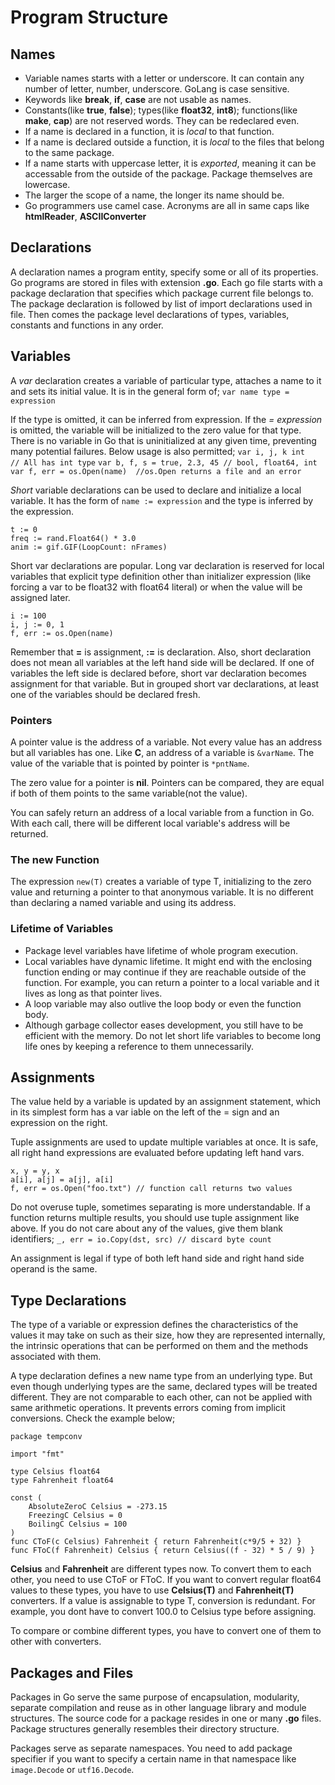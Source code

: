 # Program Structure
## Names
* Variable names starts with a letter or underscore. It can contain any number 
of letter, number, underscore. GoLang is case sensitive.
* Keywords like **break**, **if**, **case** are not usable as names.
* Constants(like **true**, **false**); types(like **float32**, **int8**); 
functions(like **make**, **cap**) are not reserved words. They can be redeclared 
even.
* If a name is declared in a function, it is *local* to that function.
* If a name is declared outside a function, it is *local* to the files that 
belong to the same package.
* If a name starts with uppercase letter, it is *exported*, meaning it can be 
accessable from the outside of the package. Package themselves are lowercase.
* The larger the scope of a name, the longer its name should be.
* Go programmers use camel case. Acronyms are all in same caps like **htmlReader**,
**ASCIIConverter** 

## Declarations
A declaration names a program entity, specify some or all of its properties. Go 
programs are stored in files with extension **.go**. Each go file starts with a
package declaration that specifies which package current file belongs to. The
package declaration is followed by list of import declarations used in file.
Then comes the package level declarations of types, variables, constants and 
functions in any order.

## Variables
A *var* declaration creates a variable of particular type, attaches a name to
it and sets its initial value. It is in the general form of;
`var name type = expression`

If the type is omitted, it can be inferred from expression. If the *= expression*
is omitted, the variable will be initialized to the zero value for that type.
There is no variable in Go that is uninitialized at any given time, preventing
many potential failures. Below usage is also permitted;
`var i, j, k int             // All has int type`
`var b, f, s = true, 2.3, 45 // bool, float64, int`
`var f, err = os.Open(name)  //os.Open returns a file and an error`

*Short* variable declarations can be used to declare and initialize a local 
variable. It has the form of `name := expression` and the type is inferred
by the expression.
```
t := 0
freq := rand.Float64() * 3.0
anim := gif.GIF(LoopCount: nFrames)
```

Short var declarations are popular. Long var declaration is reserved for local 
variables that explicit type definition other than initializer expression
(like forcing a var to be float32 with float64 literal) or when the value
will be assigned later.
```
i := 100
i, j := 0, 1
f, err := os.Open(name)
```

Remember that **=** is assignment, **:=** is declaration. Also, short declaration
does not mean all variables at the left hand side will be declared. If one of
variables the left side is declared before, short var declaration becomes 
assignment for that variable. But in grouped short var declarations, at least
one of the variables should be declared fresh.

### Pointers
A pointer value is the address of a variable. Not every value has an address but
all variables has one. Like **C**, an address of a variable is `&varName`. The 
value of the variable that is pointed by pointer is `*pntName`.

The zero value for a pointer is **nil**. Pointers can be compared, they are equal
if both of them points to the same variable(not the value).

You can safely return an address of a local variable from a function in Go. With
each call, there will be different local variable's address will be returned.

### The new Function
The expression `new(T)` creates a variable of type T, initializing to the zero
value and returning a pointer to that anonymous variable. It is no different 
than declaring a named variable and using its address.

### Lifetime of Variables
* Package level variables have lifetime of whole program execution.
* Local variables have dynamic lifetime. It might end with the enclosing 
function ending or may continue if they are reachable outside of the function.
For example, you can return a pointer to a local variable and it lives as long
as that pointer lives.
* A loop variable may also outlive the loop body or even the function body.
* Although garbage collector eases development, you still have to be efficient
with the memory. Do not let short life variables to become long life ones by
keeping a reference to them unnecessarily.

## Assignments
The value held by a variable is updated by an assignment statement, which in
its simplest form has a var iable on the left of the = sign and an expression
on the right.

Tuple assignments are used to update multiple variables at once. It is safe,
all right hand expressions are evaluated before updating left hand vars.
```
x, y = y, x
a[i], a[j] = a[j], a[i]
f, err = os.Open("foo.txt") // function call returns two values
```

Do not overuse tuple, sometimes separating is more understandable. If a function
returns multiple results, you should use tuple assignment like above. If you do
not care about any of the values, give them blank identifiers;
`_, err = io.Copy(dst, src) // discard byte count`

An assignment is legal if type of both left hand side and right hand side 
operand is the same.

## Type Declarations
The type of a variable or expression defines the characteristics of the values it
may take on such as their size, how they are represented internally, the intrinsic
operations that can be performed on them and the methods associated with them.

A type declaration defines a new name type from an underlying type. But even
though underlying types are the same, declared types will be treated different.
They are not comparable to each other, can not be applied with same arithmetic
operations. It prevents errors coming from implicit conversions. Check the 
example below;
```
package tempconv

import "fmt"

type Celsius float64
type Fahrenheit float64

const (
    AbsoluteZeroC Celsius = -273.15
    FreezingC Celsius = 0
    BoilingC Celsius = 100
)
func CToF(c Celsius) Fahrenheit { return Fahrenheit(c*9/5 + 32) }
func FToC(f Fahrenheit) Celsius { return Celsius((f - 32) * 5 / 9) }
```

**Celsius** and **Fahrenheit** are different types now. To convert them to each
other, you need to use CToF or FToC. If you want to convert regular float64
values to these types, you have to use **Celsius(T)** and **Fahrenheit(T)**
converters. If a value is assignable to type T, conversion is redundant. For
example, you dont have to convert 100.0 to Celsius type before assigning.

To compare or combine different types, you have to convert one of them to
other with converters.

## Packages and Files
Packages in Go serve the same purpose of encapsulation, modularity, separate
compilation and reuse as in other language library and module structures.
The source code for a package resides in one or many **.go** files. Package
structures generally resembles their directory structure.

Packages serve as separate namespaces. You need to add package specifier if
you want to specify a certain name in that namespace like `image.Decode` or
`utf16.Decode`.